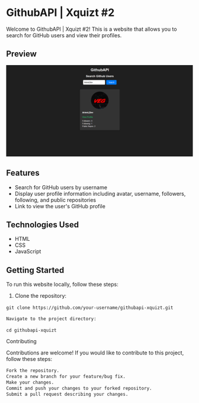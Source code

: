 # GithubAPI | Xquizt #2

Welcome to GithubAPI | Xquizt #2! This is a website that allows you to search for GitHub users and view their profiles.

## Preview

![Preview](./preview.PNG)

## Features

- Search for GitHub users by username
- Display user profile information including avatar, username, followers, following, and public repositories
- Link to view the user's GitHub profile

## Technologies Used

- HTML
- CSS
- JavaScript

## Getting Started

To run this website locally, follow these steps:

1. Clone the repository:


```git clone https://github.com/your-username/githubapi-xquizt.git```

    Navigate to the project directory:



```cd githubapi-xquizt```


Contributing

Contributions are welcome! If you would like to contribute to this project, follow these steps:

    Fork the repository.
    Create a new branch for your feature/bug fix.
    Make your changes.
    Commit and push your changes to your forked repository.
    Submit a pull request describing your changes.
